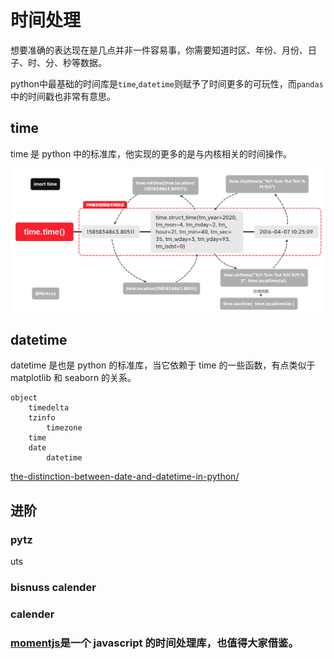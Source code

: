 # 时间处理

想要准确的表达现在是几点并非一件容易事，你需要知道时区、年份、月份、日子、时、分、秒等数据。

python中最基础的时间库是`time`,`datetime`则赋予了时间更多的可玩性，而`pandas`中的时间戳也非常有意思。


## time

time 是 python 中的标准库，他实现的更多的是与内核相关的时间操作。

![time](./time.png)

## datetime

datetime 是也是 python 的标准库，当它依赖于 time 的一些函数，有点类似于 matplotlib 和 seaborn 的关系。

```
object
    timedelta
    tzinfo
        timezone
    time
    date
        datetime
```


[the-distinction-between-date-and-datetime-in-python/](http://gracece.com/2014/10/the-distinction-between-date-and-datetime-in-python/)

## 进阶

### pytz

uts

### bisnuss calender

### calender

### [momentjs](http://momentjs.cn/)是一个 javascript 的时间处理库，也值得大家借鉴。
